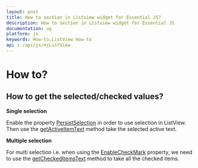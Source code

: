 ```yaml
---
layout: post
title: How to section in Listview widget for Essential JS? 
description: How to section in Listview widget for Essential JS
documentation: ug
platform: js
keywords: How-to,ListView How-to
api : /api/js/ejListView
---
```


# How to?

## How to get the selected/checked values?

**Single selection**


Enable the property [PersistSelection](https://help.syncfusion.com/api/js/ejlistview#members:persistselection) in order to use selection in ListView. Then use the [getActiveItemText](https://help.syncfusion.com/api/js/ejlistview#methods:getactiveitemtext) method take the selected active text.

**Multiple selection**

For multi selection i.e. when using the [EnableCheckMark](https://help.syncfusion.com/api/js/ejlistview#members:enablecheckmark) property, we need to use the [getCheckedItemsText](https://help.syncfusion.com/api/js/ejlistview#methods:getcheckeditemstext) method to take all the checked items.
